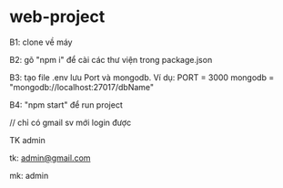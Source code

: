 # web-project
B1: clone về máy

B2: gõ "npm i" để cài các thư viện trong package.json

B3: tạo file .env lưu Port và mongodb.
Ví dụ: PORT = 3000
mongodb = "mongodb://localhost:27017/dbName"

B4: "npm start" để run project

// chỉ có gmail sv mới login được

TK admin

tk: admin@gmail.com

mk: admin

